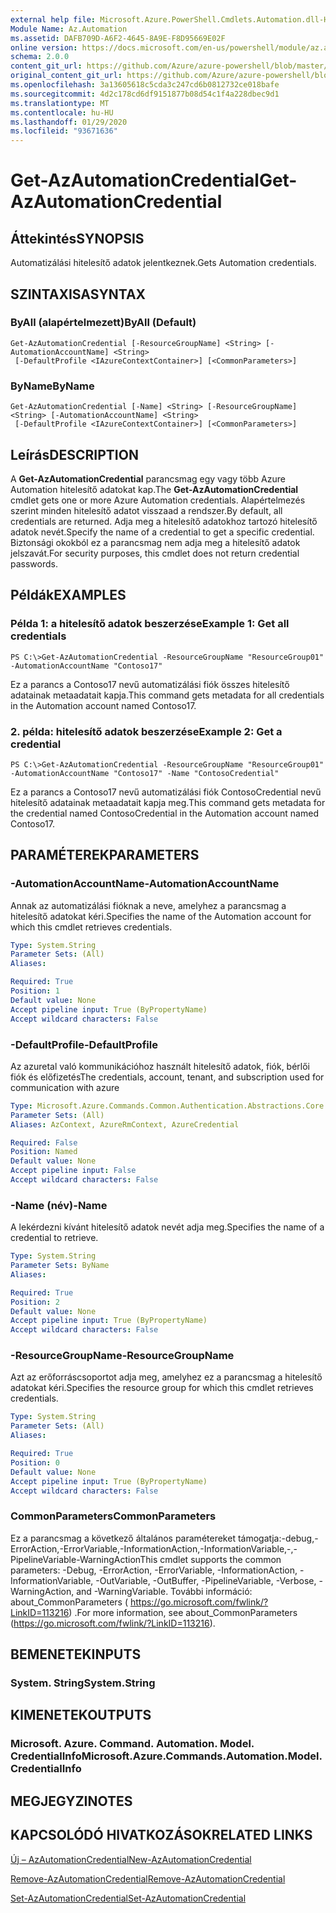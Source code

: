 ```yaml
---
external help file: Microsoft.Azure.PowerShell.Cmdlets.Automation.dll-Help.xml
Module Name: Az.Automation
ms.assetid: DAFB709D-A6F2-4645-8A9E-F8D95669E02F
online version: https://docs.microsoft.com/en-us/powershell/module/az.automation/get-azautomationcredential
schema: 2.0.0
content_git_url: https://github.com/Azure/azure-powershell/blob/master/src/Automation/Automation/help/Get-AzAutomationCredential.md
original_content_git_url: https://github.com/Azure/azure-powershell/blob/master/src/Automation/Automation/help/Get-AzAutomationCredential.md
ms.openlocfilehash: 3a13605618c5cda3c247cd6b0812732ce018bafe
ms.sourcegitcommit: 4d2c178cd6df9151877b08d54c1f4a228dbec9d1
ms.translationtype: MT
ms.contentlocale: hu-HU
ms.lasthandoff: 01/29/2020
ms.locfileid: "93671636"
---
```

# <span data-ttu-id="ccdd5-101">Get-AzAutomationCredential</span><span class="sxs-lookup"><span data-stu-id="ccdd5-101">Get-AzAutomationCredential</span></span>

## <span data-ttu-id="ccdd5-102">Áttekintés</span><span class="sxs-lookup"><span data-stu-id="ccdd5-102">SYNOPSIS</span></span>
<span data-ttu-id="ccdd5-103">Automatizálási hitelesítő adatok jelentkeznek.</span><span class="sxs-lookup"><span data-stu-id="ccdd5-103">Gets Automation credentials.</span></span>

## <span data-ttu-id="ccdd5-104">SZINTAXISA</span><span class="sxs-lookup"><span data-stu-id="ccdd5-104">SYNTAX</span></span>

### <span data-ttu-id="ccdd5-105">ByAll (alapértelmezett)</span><span class="sxs-lookup"><span data-stu-id="ccdd5-105">ByAll (Default)</span></span>
```
Get-AzAutomationCredential [-ResourceGroupName] <String> [-AutomationAccountName] <String>
 [-DefaultProfile <IAzureContextContainer>] [<CommonParameters>]
```

### <span data-ttu-id="ccdd5-106">ByName</span><span class="sxs-lookup"><span data-stu-id="ccdd5-106">ByName</span></span>
```
Get-AzAutomationCredential [-Name] <String> [-ResourceGroupName] <String> [-AutomationAccountName] <String>
 [-DefaultProfile <IAzureContextContainer>] [<CommonParameters>]
```

## <span data-ttu-id="ccdd5-107">Leírás</span><span class="sxs-lookup"><span data-stu-id="ccdd5-107">DESCRIPTION</span></span>
<span data-ttu-id="ccdd5-108">A **Get-AzAutomationCredential** parancsmag egy vagy több Azure Automation hitelesítő adatokat kap.</span><span class="sxs-lookup"><span data-stu-id="ccdd5-108">The **Get-AzAutomationCredential** cmdlet gets one or more Azure Automation credentials.</span></span>
<span data-ttu-id="ccdd5-109">Alapértelmezés szerint minden hitelesítő adatot visszaad a rendszer.</span><span class="sxs-lookup"><span data-stu-id="ccdd5-109">By default, all credentials are returned.</span></span>
<span data-ttu-id="ccdd5-110">Adja meg a hitelesítő adatokhoz tartozó hitelesítő adatok nevét.</span><span class="sxs-lookup"><span data-stu-id="ccdd5-110">Specify the name of a credential to get a specific credential.</span></span>
<span data-ttu-id="ccdd5-111">Biztonsági okokból ez a parancsmag nem adja meg a hitelesítő adatok jelszavát.</span><span class="sxs-lookup"><span data-stu-id="ccdd5-111">For security purposes, this cmdlet does not return credential passwords.</span></span>

## <span data-ttu-id="ccdd5-112">Példák</span><span class="sxs-lookup"><span data-stu-id="ccdd5-112">EXAMPLES</span></span>

### <span data-ttu-id="ccdd5-113">Példa 1: a hitelesítő adatok beszerzése</span><span class="sxs-lookup"><span data-stu-id="ccdd5-113">Example 1: Get all credentials</span></span>
```
PS C:\>Get-AzAutomationCredential -ResourceGroupName "ResourceGroup01" -AutomationAccountName "Contoso17"
```

<span data-ttu-id="ccdd5-114">Ez a parancs a Contoso17 nevű automatizálási fiók összes hitelesítő adatainak metaadatait kapja.</span><span class="sxs-lookup"><span data-stu-id="ccdd5-114">This command gets metadata for all credentials in the Automation account named Contoso17.</span></span>

### <span data-ttu-id="ccdd5-115">2. példa: hitelesítő adatok beszerzése</span><span class="sxs-lookup"><span data-stu-id="ccdd5-115">Example 2: Get a credential</span></span>
```
PS C:\>Get-AzAutomationCredential -ResourceGroupName "ResourceGroup01" -AutomationAccountName "Contoso17" -Name "ContosoCredential"
```

<span data-ttu-id="ccdd5-116">Ez a parancs a Contoso17 nevű automatizálási fiók ContosoCredential nevű hitelesítő adatainak metaadatait kapja meg.</span><span class="sxs-lookup"><span data-stu-id="ccdd5-116">This command gets metadata for the credential named ContosoCredential in the Automation account named Contoso17.</span></span>

## <span data-ttu-id="ccdd5-117">PARAMÉTEREK</span><span class="sxs-lookup"><span data-stu-id="ccdd5-117">PARAMETERS</span></span>

### <span data-ttu-id="ccdd5-118">-AutomationAccountName</span><span class="sxs-lookup"><span data-stu-id="ccdd5-118">-AutomationAccountName</span></span>
<span data-ttu-id="ccdd5-119">Annak az automatizálási fióknak a neve, amelyhez a parancsmag a hitelesítő adatokat kéri.</span><span class="sxs-lookup"><span data-stu-id="ccdd5-119">Specifies the name of the Automation account for which this cmdlet retrieves credentials.</span></span>

```yaml
Type: System.String
Parameter Sets: (All)
Aliases:

Required: True
Position: 1
Default value: None
Accept pipeline input: True (ByPropertyName)
Accept wildcard characters: False
```

### <span data-ttu-id="ccdd5-120">-DefaultProfile</span><span class="sxs-lookup"><span data-stu-id="ccdd5-120">-DefaultProfile</span></span>
<span data-ttu-id="ccdd5-121">Az azuretal való kommunikációhoz használt hitelesítő adatok, fiók, bérlői fiók és előfizetés</span><span class="sxs-lookup"><span data-stu-id="ccdd5-121">The credentials, account, tenant, and subscription used for communication with azure</span></span>

```yaml
Type: Microsoft.Azure.Commands.Common.Authentication.Abstractions.Core.IAzureContextContainer
Parameter Sets: (All)
Aliases: AzContext, AzureRmContext, AzureCredential

Required: False
Position: Named
Default value: None
Accept pipeline input: False
Accept wildcard characters: False
```

### <span data-ttu-id="ccdd5-122">-Name (név)</span><span class="sxs-lookup"><span data-stu-id="ccdd5-122">-Name</span></span>
<span data-ttu-id="ccdd5-123">A lekérdezni kívánt hitelesítő adatok nevét adja meg.</span><span class="sxs-lookup"><span data-stu-id="ccdd5-123">Specifies the name of a credential to retrieve.</span></span>

```yaml
Type: System.String
Parameter Sets: ByName
Aliases:

Required: True
Position: 2
Default value: None
Accept pipeline input: True (ByPropertyName)
Accept wildcard characters: False
```

### <span data-ttu-id="ccdd5-124">-ResourceGroupName</span><span class="sxs-lookup"><span data-stu-id="ccdd5-124">-ResourceGroupName</span></span>
<span data-ttu-id="ccdd5-125">Azt az erőforráscsoportot adja meg, amelyhez ez a parancsmag a hitelesítő adatokat kéri.</span><span class="sxs-lookup"><span data-stu-id="ccdd5-125">Specifies the resource group for which this cmdlet retrieves credentials.</span></span>

```yaml
Type: System.String
Parameter Sets: (All)
Aliases:

Required: True
Position: 0
Default value: None
Accept pipeline input: True (ByPropertyName)
Accept wildcard characters: False
```

### <span data-ttu-id="ccdd5-126">CommonParameters</span><span class="sxs-lookup"><span data-stu-id="ccdd5-126">CommonParameters</span></span>
<span data-ttu-id="ccdd5-127">Ez a parancsmag a következő általános paramétereket támogatja:-debug,-ErrorAction,-ErrorVariable,-InformationAction,-InformationVariable,-,-PipelineVariable-WarningAction</span><span class="sxs-lookup"><span data-stu-id="ccdd5-127">This cmdlet supports the common parameters: -Debug, -ErrorAction, -ErrorVariable, -InformationAction, -InformationVariable, -OutVariable, -OutBuffer, -PipelineVariable, -Verbose, -WarningAction, and -WarningVariable.</span></span> <span data-ttu-id="ccdd5-128">További információ: about_CommonParameters ( https://go.microsoft.com/fwlink/?LinkID=113216) .</span><span class="sxs-lookup"><span data-stu-id="ccdd5-128">For more information, see about_CommonParameters (https://go.microsoft.com/fwlink/?LinkID=113216).</span></span>

## <span data-ttu-id="ccdd5-129">BEMENETEK</span><span class="sxs-lookup"><span data-stu-id="ccdd5-129">INPUTS</span></span>

### <span data-ttu-id="ccdd5-130">System. String</span><span class="sxs-lookup"><span data-stu-id="ccdd5-130">System.String</span></span>

## <span data-ttu-id="ccdd5-131">KIMENETEK</span><span class="sxs-lookup"><span data-stu-id="ccdd5-131">OUTPUTS</span></span>

### <span data-ttu-id="ccdd5-132">Microsoft. Azure. Command. Automation. Model. CredentialInfo</span><span class="sxs-lookup"><span data-stu-id="ccdd5-132">Microsoft.Azure.Commands.Automation.Model.CredentialInfo</span></span>

## <span data-ttu-id="ccdd5-133">MEGJEGYZI</span><span class="sxs-lookup"><span data-stu-id="ccdd5-133">NOTES</span></span>

## <span data-ttu-id="ccdd5-134">KAPCSOLÓDÓ HIVATKOZÁSOK</span><span class="sxs-lookup"><span data-stu-id="ccdd5-134">RELATED LINKS</span></span>

[<span data-ttu-id="ccdd5-135">Új – AzAutomationCredential</span><span class="sxs-lookup"><span data-stu-id="ccdd5-135">New-AzAutomationCredential</span></span>](./New-AzAutomationCredential.md)

[<span data-ttu-id="ccdd5-136">Remove-AzAutomationCredential</span><span class="sxs-lookup"><span data-stu-id="ccdd5-136">Remove-AzAutomationCredential</span></span>](./Remove-AzAutomationCredential.md)

[<span data-ttu-id="ccdd5-137">Set-AzAutomationCredential</span><span class="sxs-lookup"><span data-stu-id="ccdd5-137">Set-AzAutomationCredential</span></span>](./Set-AzAutomationCredential.md)


